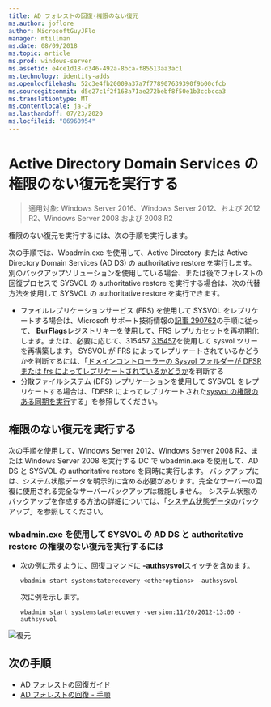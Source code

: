 ```yaml
---
title: AD フォレストの回復-権限のない復元
ms.author: joflore
author: MicrosoftGuyJFlo
manager: mtillman
ms.date: 08/09/2018
ms.topic: article
ms.prod: windows-server
ms.assetid: e4ce1d18-d346-492a-8bca-f85513aa3ac1
ms.technology: identity-adds
ms.openlocfilehash: 52c3e4fb20009a37a7f778907639390f9b00cfcb
ms.sourcegitcommit: d5e27c1f2f168a71ae272bebf8f50e1b3ccbcca3
ms.translationtype: MT
ms.contentlocale: ja-JP
ms.lasthandoff: 07/23/2020
ms.locfileid: "86960954"
---
```

# <a name="performing-a-nonauthoritative-restore-of-active-directory-domain-services"></a>Active Directory Domain Services の権限のない復元を実行する 

>適用対象: Windows Server 2016、Windows Server 2012、および 2012 R2、Windows Server 2008 および 2008 R2

権限のない復元を実行するには、次の手順を実行します。  
  
次の手順では、Wbadmin.exe を使用して、Active Directory または Active Directory Domain Services (AD DS) の authoritative restore を実行します。 別のバックアップソリューションを使用している場合、または後でフォレストの回復プロセスで SYSVOL の authoritative restore を実行する場合は、次の代替方法を使用して SYSVOL の authoritative restore を実行できます。  
  
- ファイルレプリケーションサービス (FRS) を使用して SYSVOL をレプリケートする場合は、Microsoft サポート技術情報の[記事 290762](https://go.microsoft.com/fwlink/?LinkId=148443)の手順に従って、 **BurFlags**レジストリキーを使用して、FRS レプリカセットを再初期化します。または、必要に応じて、315457 [315457](https://support.microsoft.com/kb/315457)を使用して sysvol ツリーを再構築します。 SYSVOL が FRS によってレプリケートされているかどうかを判断するには、「[ドメインコントローラーの Sysvol フォルダーが DFSR または frs によってレプリケートされているかどうか](/windows/win32/vss/backing-up-and-restoring-an-frs-replicated-sysvol-folder#determining_whether_a_domain_controller_s_sysvol_folder_is_replicated_by_dfsr_or_frs)を判断する  
- 分散ファイルシステム (DFS) レプリケーションを使用して SYSVOL をレプリケートする場合は、「DFSR によってレプリケートされた[sysvol の権限のある同期を実行](AD-Forest-Recovery-Authoritative-Recovery-SYSVOL.md)する」を参照してください。  

## <a name="performing-a-nonauthoritative-restore"></a>権限のない復元を実行する

次の手順を使用して、Windows Server 2012、Windows Server 2008 R2、または Windows Server 2008 を実行する DC で wbadmin.exe を使用して、AD DS と SYSVOL の authoritative restore を同時に実行します。 バックアップには、システム状態データを明示的に含める必要があります。完全なサーバーの回復に使用される完全なサーバーバックアップは機能しません。 システム状態のバックアップを作成する方法の詳細については、「[システム状態データの](AD-Forest-Recovery-Backing-up-System-State.md)バックアップ」を参照してください。  
  
### <a name="to-perform-a-nonauthoritative-restore-of-ad-ds-and-authoritative-restore-of-sysvol-using-wbadminexe"></a>wbadmin.exe を使用して SYSVOL の AD DS と authoritative restore の権限のない復元を実行するには  
  
- 次の例に示すように、回復コマンドに **-authsysvol**スイッチを含めます。  

   ```  
   wbadmin start systemstaterecovery <otheroptions> -authsysvol  
   ```  

   次に例を示します。  

   ```  
   wbadmin start systemstaterecovery -version:11/20/2012-13:00 -authsysvol  
   ```  
  
![復元](media/AD-Forest-Recovery-Nonauthoritative-Restore/nonauth.png)

## <a name="next-steps"></a>次の手順

- [AD フォレストの回復ガイド](AD-Forest-Recovery-Guide.md)
- [AD フォレストの回復 - 手順](AD-Forest-Recovery-Procedures.md)
